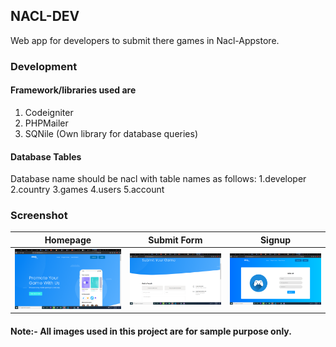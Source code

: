 ## NACL-DEV
Web app for developers to submit there games in Nacl-Appstore.
### Development

#### Framework/libraries used are 
1. Codeigniter
2. PHPMailer
3. SQNile (Own library for database queries)

#### Database Tables
Database name should be nacl with table names as follows:
1.developer 
2.country
3.games
4.users
5.account

### Screenshot

| Homepage | Submit Form | Signup | 
| --- | --- | --- | 
| ![Dashboard](https://raw.githubusercontent.com/LUCIF680/Nacl-Dev-Program/master/screenshots/1.png) | ![Transactions](https://raw.githubusercontent.com/LUCIF680/Nacl-Dev-Program/master/screenshots/2.png) | ![Settings](https://raw.githubusercontent.com/LUCIF680/Nacl-Dev-Program/master/screenshots/3.png)

#### Note:- All images used in this project are for sample purpose only.
